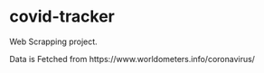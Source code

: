# covid-tracker
 <p>Web Scrapping project.</p>
 <p>Data is Fetched from https://www.worldometers.info/coronavirus/</p>
